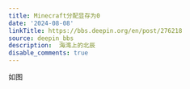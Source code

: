 ```yaml
---
title: Minecraft分配显存为0
date: '2024-08-08'
linkTitle: https://bbs.deepin.org/en/post/276218
source: deepin_bbs
description:  海湾上的北辰 
disable_comments: true
---
```

如图
